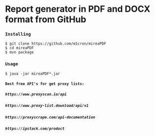# Report generator in PDF and DOCX format from GitHub

### `Installing`

```
$ git clone https://github.com/m1cron/mireaPDF
$ cd mireaPDF
$ mvn package
```

### `Usage`

```
$ java -jar mireaPDF*.jar
```

#### `Best free API's for get proxy lists:`
##### ```https://www.proxyscan.io/api```
##### ```https://www.proxy-list.download/api/v1```
##### ```https://proxyscrape.com/api-documentation```
##### ```https://ipstack.com/product```
